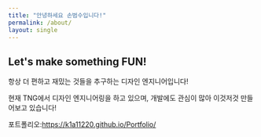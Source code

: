 ```yaml
---
title: "안녕하세요 손범수입니다!"
permalink: /about/
layout: single
---
```


## Let's make something FUN!

항상 더 편하고 재밌는 것들을 추구하는 디자인 엔지니어입니다!

현재 TNG에서 디자인 엔지니어링을 하고 있으며, 개발에도 관심이 많아 이것저것 만들어보고 있습니다!  

포트폴리오:<https://k1a11220.github.io/Portfolio/>
